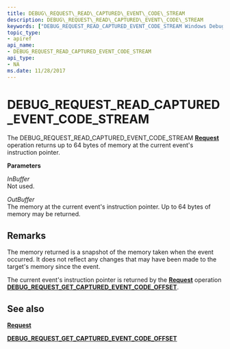 ```yaml
---
title: DEBUG\_REQUEST\_READ\_CAPTURED\_EVENT\_CODE\_STREAM
description: DEBUG\_REQUEST\_READ\_CAPTURED\_EVENT\_CODE\_STREAM
keywords: ["DEBUG_REQUEST_READ_CAPTURED_EVENT_CODE_STREAM Windows Debugging"]
topic_type:
- apiref
api_name:
- DEBUG_REQUEST_READ_CAPTURED_EVENT_CODE_STREAM
api_type:
- NA
ms.date: 11/28/2017
---
```


# DEBUG\_REQUEST\_READ\_CAPTURED\_EVENT\_CODE\_STREAM


The DEBUG\_REQUEST\_READ\_CAPTURED\_EVENT\_CODE\_STREAM [**Request**](request.md) operation returns up to 64 bytes of memory at the current event's instruction pointer.

**Parameters**

<span id="InBuffer"></span><span id="inbuffer"></span><span id="INBUFFER"></span>*InBuffer*  
Not used.

<span id="OutBuffer"></span><span id="outbuffer"></span><span id="OUTBUFFER"></span>*OutBuffer*  
The memory at the current event's instruction pointer. Up to 64 bytes of memory may be returned.

## Remarks

The memory returned is a snapshot of the memory taken when the event occurred. It does not reflect any changes that may have been made to the target's memory since the event.

The current event's instruction pointer is returned by the [**Request**](request.md) operation [**DEBUG\_REQUEST\_GET\_CAPTURED\_EVENT\_CODE\_OFFSET**](debug-request-get-captured-event-code-offset.md).

## <span id="see_also"></span>See also


[**Request**](request.md)

[**DEBUG\_REQUEST\_GET\_CAPTURED\_EVENT\_CODE\_OFFSET**](debug-request-get-captured-event-code-offset.md)

 

 






